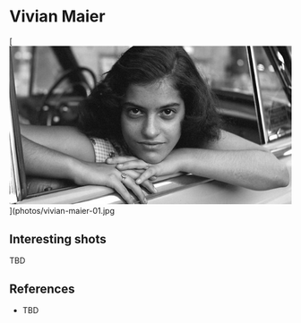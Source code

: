# Vivian Maier

[![01](photos/vivian-maier-01.jpg)](photos/vivian-maier-01.jpg

## Interesting shots

TBD

## References

* TBD